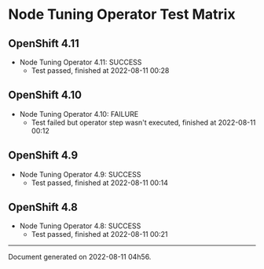 
Node Tuning Operator Test Matrix
================================

OpenShift 4.11
--------------



* Node Tuning Operator 4.11: SUCCESS
  - Test passed, finished at 2022-08-11 00:28






OpenShift 4.10
--------------



* Node Tuning Operator 4.10: FAILURE
  - Test failed but operator step wasn't executed, finished at 2022-08-11 00:12






OpenShift 4.9
-------------



* Node Tuning Operator 4.9: SUCCESS
  - Test passed, finished at 2022-08-11 00:14






OpenShift 4.8
-------------



* Node Tuning Operator 4.8: SUCCESS
  - Test passed, finished at 2022-08-11 00:21






---
Document generated on 2022-08-11 04h56.
